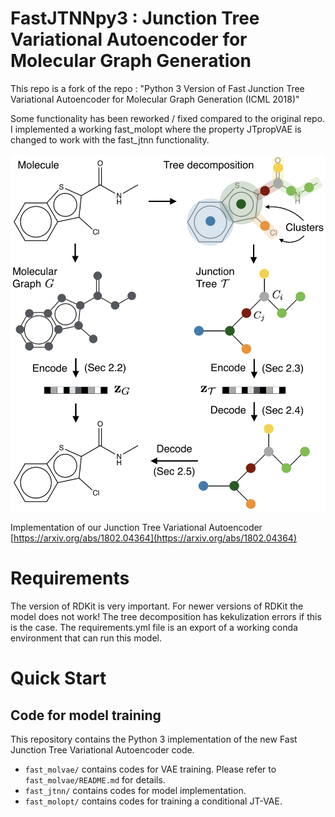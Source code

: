 # FastJTNNpy3 : Junction Tree Variational Autoencoder for Molecular Graph Generation

This repo is a fork of the repo : "Python 3 Version of Fast Junction Tree Variational Autoencoder for Molecular Graph Generation (ICML 2018)"

Some functionality has been reworked / fixed compared to the original repo.
I implemented a working fast_molopt where the property JTpropVAE is changed to work with the fast_jtnn functionality.

<img src="https://github.com/Bibyutatsu/FastJTNNpy3/blob/master/Old/paradigm.png" width="600">

Implementation of our Junction Tree Variational Autoencoder [https://arxiv.org/abs/1802.04364](https://arxiv.org/abs/1802.04364)

# Requirements

The version of RDKit is very important. For newer versions of RDKit the model does not work!
The tree decomposition has kekulization errors if this is the case.
The requirements.yml file is an export of a working conda environment that can run this model.

# Quick Start

## Code for model training

This repository contains the Python 3 implementation of the new Fast Junction Tree Variational Autoencoder code.

- `fast_molvae/` contains codes for VAE training. Please refer to `fast_molvae/README.md` for details.
- `fast_jtnn/` contains codes for model implementation.
- `fast_molopt/` contains codes for training a conditional JT-VAE.

